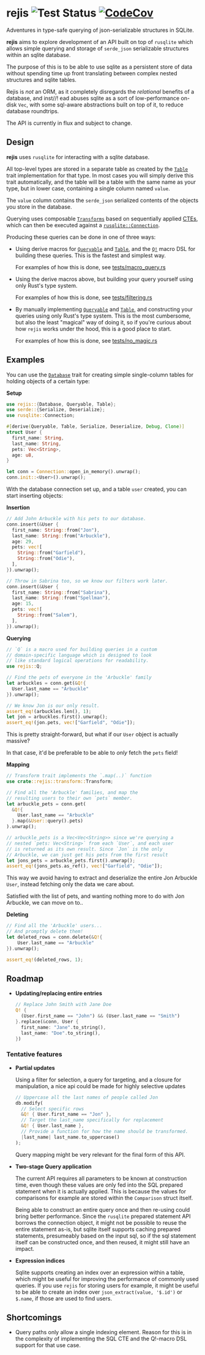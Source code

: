 # rejis ![Test Status] [![CodeCov]][codecov.io]

[CodeCov]: https://codecov.io/gh/MathiasPius/rejis/branch/main/graph/badge.svg?token=S4938IJOET
[codecov.io]: https://codecov.io/gh/MathiasPius/rejis
[Test Status]: https://github.com/MathiasPius/rejis/workflows/test/badge.svg

Adventures in type-safe querying of json-serializable structures in SQLite.

<!-- cargo-rdme start -->

**rejis** aims to explore development of an API built on top of `rusqlite` which allows
simple querying and storage of `serde_json` serializable structures within an sqlite database.

The purpose of this is to be able to use sqlite as a persistent store of data without spending
time up front translating between complex nested structures and sqlite tables.

Rejis is *not* an ORM, as it completely disregards the *relational* benefits of a database, and
inst//! ead abuses sqlite as a sort of low-performance on-disk `Vec`, with some sql-aware abstractions
built on top of it, to reduce database roundtrips.

The API is currently in flux and subject to change.
 
## Design
**rejis** uses `rusqlite` for interacting with a sqlite database.

All top-level types are stored in a separate table as created by the
[`Table`](https://docs.rs/rejis/latest/rejis/table/trait.Table.html) trait implementation for that type. 
In most cases you will simply derive this trait automatically, and the 
table will be a table with the same name as your type, but in lower case, 
containing a single column named `value`.

The `value` column contains the `serde_json` serialized contents of the
objects you store in the database.

Querying uses composable [`Transforms`](https://docs.rs/rejis/latest/rejis/transform/trait.Transform.html) based
on sequentially applied [CTEs](https://www.sqlite.org/lang_with.html),
which can then be executed against a [`rusqlite::Connection`](rusqlite::Connection).

Producing these queries can be done in one of three ways:

* Using derive macros for [`Queryable`](https://docs.rs/rejis/latest/rejis/query/trait.Queryable.html) and [`Table`](https://docs.rs/rejis/latest/rejis/table/trait.Table.html),
  and the [`Q!`](https://docs.rs/rejis/latest/rejis/macros/macro.Q.html) macro DSL for building these queries. 
  This is the fastest and simplest way.

  For examples of how this is done, see [tests/macro_query.rs](rejis/tests/macro_query.rs)

* Using the derive macros above, but building your query yourself using only
  Rust's type system.

  For examples of how this is done, see [tests/filtering.rs](rejis/tests/filtering.rs)

* By manually implementing [`Queryable`](https://docs.rs/rejis/latest/rejis/query/trait.Queryable.html) and [`Table`](https://docs.rs/rejis/latest/rejis/table/trait.Table.html), and constructing
  your queries using only Rust's type system. This is the most cumbersome, but
  also the least "magical" way of doing it, so if you're curious about how `rejis`
  works under the hood, this is a good place to start.

  For examples of how this is done, see [tests/no_magic.rs](rejis/tests/no_magic.rs)
 
## Examples
You can use the [`Database`](https://docs.rs/rejis/latest/rejis/executor/trait.Database.html) trait for creating simple single-column tables for holding
objects of a certain type:

**Setup**
```rust
use rejis::{Database, Queryable, Table};
use serde::{Serialize, Deserialize};
use rusqlite::Connection;

#[derive(Queryable, Table, Serialize, Deserialize, Debug, Clone)]
struct User {
  first_name: String,
  last_name: String,
  pets: Vec<String>,
  age: u8,
}

let conn = Connection::open_in_memory().unwrap();
conn.init::<User>().unwrap();
```
With the database connection set up, and a table `user` created, you
can start inserting objects:

**Insertion**
```rust
// Add John Arbuckle with his pets to our database.
conn.insert(&User {
  first_name: String::from("Jon"),
  last_name: String::from("Arbuckle"),
  age: 29,
  pets: vec![
    String::from("Garfield"),
    String::from("Odie"),
  ],
}).unwrap();

// Throw in Sabrina too, so we know our filters work later.
conn.insert(&User {
  first_name: String::from("Sabrina"),
  last_name: String::from("Spellman"),
  age: 15,
  pets: vec![
    String::from("Salem"),
  ],
}).unwrap();
```
**Querying**
```rust
// `Q` is a macro used for building queries in a custom
// domain-specific language which is designed to look
// like standard logical operations for readability.
use rejis::Q;

// Find the pets of everyone in the 'Arbuckle' family
let arbuckles = conn.get(&Q!{
  User.last_name == "Arbuckle"
}).unwrap();

// We know Jon is our only result.
assert_eq!(arbuckles.len(), 1);
let jon = arbuckles.first().unwrap();
assert_eq!(jon.pets, vec!["Garfield", "Odie"]);
```
This is pretty straight-forward, but what if our `User` object is actually massive?

In that case, it'd be preferable to be able to *only* fetch the `pets` field!

**Mapping**
```rust
// Transform trait implements the `.map(..)` function
use crate::rejis::transform::Transform;

// Find all the 'Arbuckle' families, and map the
// resulting users to their own `pets` member.
let arbuckle_pets = conn.get(
  &Q!{
    User.last_name == "Arbuckle"
  }.map(&User::query().pets)
).unwrap();

// arbuckle_pets is a Vec<Vec<String>> since we're querying a
// nested `pets: Vec<String>` from each `User`, and each user
// is returned as its own result. Since `Jon` is the only
// Arbuckle, we can just get his pets from the first result
let jons_pets = arbuckle_pets.first().unwrap();
assert_eq!(jons_pets.as_ref(), vec!["Garfield", "Odie"]);
```
This way we avoid having to extract and deserialize the entire
Jon Arbuckle `User`, instead fetching only the data we care about.

Satisfied with the list of pets, and wanting nothing more to do with
Jon Arbuckle, we can move on to..

**Deleting**
```rust
// Find all the 'Arbuckle' users...
// And promptly delete them!
let deleted_rows = conn.delete(&Q!{
    User.last_name == "Arbuckle"
}).unwrap();

assert_eq!(deleted_rows, 1);
```

## Roadmap
* **Updating/replacing entire entries**
  ```rust
  // Replace John Smith with Jane Doe
  Q! {
    (User.first_name == "John") && (User.last_name == "Smith")
  }.replace(&conn, User {
    first_name: "Jane".to_string(),
    last_name: "Doe".to_string(),
  })
  ```

### Tentative features
* **Partial updates**

  Using a filter for selection, a query for targeting, and a closure for manipulation,
  a nice api could be made for highly selective updates
  ```rust
  // Uppercase all the last names of people called Jon
  db.modify(
    // Select specific rows
    &Q! { User.first_name == "Jon" },
    // Target the last_name specifically for replacement
    &Q! { User.last_name },
    // Provide a function for how the name should be transformed.
    |last_name| last_name.to_uppercase()
  );
  ```
  Query mapping might be very relevant for the final form of this API.

* **Two-stage Query application**

  The current API requires all parameters to be known at construction time, even though
  these values are only fed into the SQL prepared statement when it is actually applied.
  This is because the values for comparisons for example are stored within the `Comparison`
  struct itself.

  Being able to construct an entire query once and then re-using could bring better performance.
  Since the `rusqlite` prepared statement API borrows the connection object, it might not be
  possible to reuse the entire statement as-is, but sqlite itself supports caching prepared
  statements, presumeably based on the input sql, so if the sql statement itself can be constructed
  once, and then reused, it might still have an impact.


* **Expression indices**
  
  Sqlite supports creating an index over an expression within a table,
  which might be useful for improving the performance of commonly used queries.
  If you use `rejis` for storing users for example, it might be useful to be able to create
  an index over `json_extract(value, '$.id')` or `$.name`, if those are used to find users.

## Shortcomings
* Query paths only allow a single indexing element.
  Reason for this is in the complexity of implementing the SQL CTE and the Q!-macro DSL support for that use case.

<!-- cargo-rdme end -->
